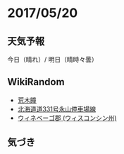 # 2017/05/20

## 天気予報

今日（晴れ）/ 明日（晴時々曇）

## WikiRandom

* [荒木瞳](https://ja.wikipedia.org/wiki/%E8%8D%92%E6%9C%A8%E7%9E%B3)
* [北海道道331号永山停車場線](https://ja.wikipedia.org/wiki/%E5%8C%97%E6%B5%B7%E9%81%93%E9%81%93331%E5%8F%B7%E6%B0%B8%E5%B1%B1%E5%81%9C%E8%BB%8A%E5%A0%B4%E7%B7%9A)
* [ウィネベーゴ郡 (ウィスコンシン州)](https://ja.wikipedia.org/wiki/%E3%82%A6%E3%82%A3%E3%83%8D%E3%83%99%E3%83%BC%E3%82%B4%E9%83%A1_%28%E3%82%A6%E3%82%A3%E3%82%B9%E3%82%B3%E3%83%B3%E3%82%B7%E3%83%B3%E5%B7%9E%29)

## 気づき

